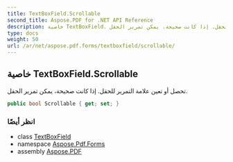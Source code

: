 ```yaml
---
title: TextBoxField.Scrollable
second_title: Aspose.PDF for .NET API Reference
description: خاصية TextBoxField. تحصل أو تعين علامة التمرير للحقل. إذا كانت صحيحة، يمكن تمرير الحقل
type: docs
weight: 50
url: /ar/net/aspose.pdf.forms/textboxfield/scrollable/
---
```

## خاصية TextBoxField.Scrollable

تحصل أو تعين علامة التمرير للحقل. إذا كانت صحيحة، يمكن تمرير الحقل.

```csharp
public bool Scrollable { get; set; }
```

### انظر أيضًا

* class [TextBoxField](../)
* namespace [Aspose.Pdf.Forms](../../../aspose.pdf.forms/)
* assembly [Aspose.PDF](../../../)